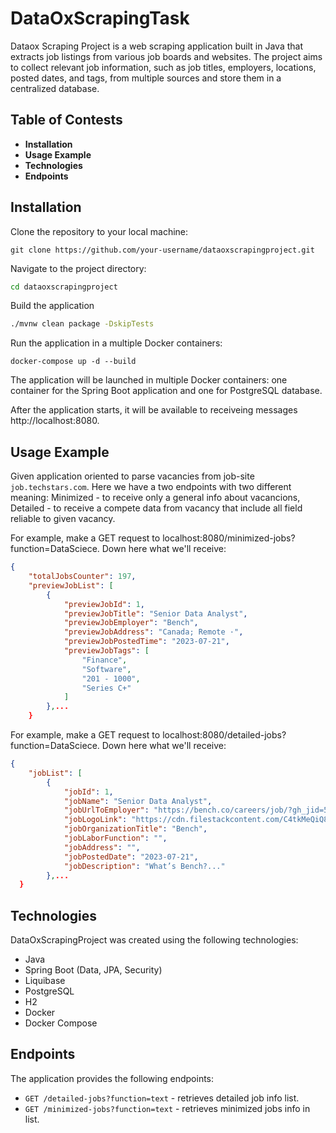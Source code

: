 # DataOxScrapingTask

Dataox Scraping Project is a web scraping application built in Java that extracts job listings from various job boards and websites. The project aims to collect relevant job information, such as job titles, employers, locations, posted dates, and tags, from multiple sources and store them in a centralized database.

## Table of Contests

- **Installation**
- **Usage Example**
- **Technologies**
- **Endpoints**

## Installation

Clone the repository to your local machine:

```git
git clone https://github.com/your-username/dataoxscrapingproject.git
```

Navigate to the project directory:

```cmd
cd dataoxscrapingproject
```

Build the application

```cmd
./mvnw clean package -DskipTests
```

Run the application in a multiple Docker containers:

```docker
docker-compose up -d --build
```

The application will be launched in multiple Docker containers: one container for the Spring Boot application and one for PostgreSQL database.

After the application starts, it will be available to receiveing messages http://localhost:8080.


## Usage Example

Given application oriented to parse vacancies from job-site `job.techstars.com`. Here we have a two endpoints with two different meaning: Minimized - to receive only a general info
about vacancions, Detailed - to receive a compete data from vacancy that include all field reliable to given vacancy.

For example, make a GET request to localhost:8080/minimized-jobs?function=DataSciece. Down here what we'll receive:

```json
{
    "totalJobsCounter": 197,
    "previewJobList": [
        {
            "previewJobId": 1,
            "previewJobTitle": "Senior Data Analyst",
            "previewJobEmployer": "Bench",
            "previewJobAddress": "Canada; Remote ·",
            "previewJobPostedTime": "2023-07-21",
            "previewJobTags": [
                "Finance",
                "Software",
                "201 - 1000",
                "Series C+"
            ]
        },...
    }
```

For example, make a GET request to localhost:8080/detailed-jobs?function=DataSciece. Down here what we'll receive:

```json
{
    "jobList": [
        {
            "jobId": 1,
            "jobName": "Senior Data Analyst",
            "jobUrlToEmployer": "https://bench.co/careers/job/?gh_jid=5203364&utm_source=Techstars+job+board&utm_medium=getro.com&gh_src=Techstars+job+board",
            "jobLogoLink": "https://cdn.filestackcontent.com/C4tkMeQiQ8uXRlACkmKS",
            "jobOrganizationTitle": "Bench",
            "jobLaborFunction": "",
            "jobAddress": "",
            "jobPostedDate": "2023-07-21",
            "jobDescription": "What’s Bench?..."
        },...
  }
```


## Technologies

DataOxScrapingProject was created using the following technologies:
  - Java
  - Spring Boot (Data, JPA, Security)
  -  Liquibase
  -  PostgreSQL
  -  H2
  -  Docker
  -  Docker Compose

## Endpoints

The application provides the following endpoints:

  - `GET /detailed-jobs?function=text` - retrieves detailed job info list.
  - `GET /minimized-jobs?function=text` - retrieves minimized jobs info in list.
